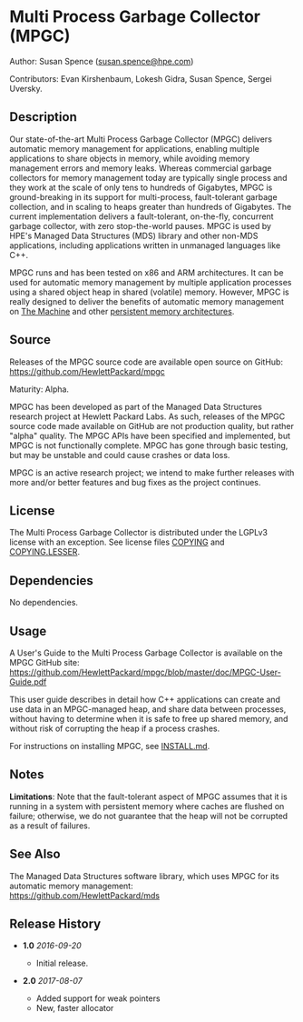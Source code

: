 # Multi Process Garbage Collector (MPGC)

Author: Susan Spence (susan.spence@hpe.com)

Contributors: Evan Kirshenbaum, Lokesh Gidra,
Susan Spence, Sergei Uversky.

## Description

Our state-of-the-art Multi Process Garbage Collector (MPGC) delivers
automatic memory management for applications, enabling multiple
applications to share objects in memory, while avoiding memory
management errors and memory leaks.  Whereas commercial garbage
collectors for memory management today are typically single process
and they work at the scale of only tens to hundreds of Gigabytes,
MPGC is ground-breaking in its support for multi-process,
fault-tolerant garbage collection, and in scaling to heaps greater
than hundreds of Gigabytes.  The current implementation delivers a
fault-tolerant, on-the-fly, concurrent garbage collector, with zero
stop-the-world pauses.  MPGC is used by HPE's Managed Data Structures
(MDS) library and other non-MDS applications, including applications
written in unmanaged languages like C++.

MPGC runs and has been tested on x86 and ARM architectures.  It can
be used for automatic memory management by multiple application
processes using a shared object heap in shared (volatile) memory.
However, MPGC is really designed to deliver the benefits of automatic
memory management on [The Machine](https://www.labs.hpe.com/the-machine) 
and other [persistent memory architectures](https://www.hpe.com/us/en/servers/persistent-memory.html).

## Source

Releases of the MPGC source code are available open source on GitHub:
https://github.com/HewlettPackard/mpgc

Maturity: Alpha.  

MPGC has been developed as part of the Managed Data
Structures research project at Hewlett Packard Labs.  As such,
releases of the MPGC source code made available on GitHub are not
production quality, but rather "alpha" quality.  The MPGC APIs have
been specified and implemented, but MPGC is not functionally
complete.  MPGC has gone through basic testing, but may be unstable
and could cause crashes or data loss.

MPGC is an active research project; we intend to make further
releases with more and/or better features and bug fixes as the
project continues.

## License

The Multi Process Garbage Collector is distributed under the LGPLv3 license 
with an exception.
See license files [COPYING](https://github.com/HewlettPackard/mpgc/blob/master/COPYING) and [COPYING.LESSER](https://github.com/HewlettPackard/mpgc/blob/master/COPYING.LESSER).

## Dependencies

No dependencies.

## Usage

A User's Guide to the Multi Process Garbage Collector is available on
the MPGC GitHub site:<br>
https://github.com/HewlettPackard/mpgc/blob/master/doc/MPGC-User-Guide.pdf

This user guide describes in detail how C++ applications can create
and use data in an MPGC-managed heap, and share data between
processes, without having to determine when it is safe to free up
shared memory, and without risk of corrupting the heap if a process
crashes.

For instructions on installing MPGC, see [INSTALL.md](https://github.com/HewlettPackard/mpgc/blob/master/INSTALL.md).

## Notes

**Limitations**: Note that the fault-tolerant aspect of MPGC assumes
  that it is running in a system with persistent memory where caches
  are flushed on failure; otherwise, we do not guarantee that the
  heap will not be corrupted as a result of failures.

## See Also

The Managed Data Structures software library, which uses MPGC for its
automatic memory management:<br>https://github.com/HewlettPackard/mds

## Release History

- **1.0** *2016-09-20*
  - Initial release.
  
- **2.0** *2017-08-07*
  - Added support for weak pointers
  - New, faster allocator
